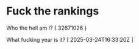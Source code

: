 # Fuck the rankings

Who the hell am I?
{ 32671026 }

What fucking year is it?
[ 2025-03-24T16:33:20Z ]
